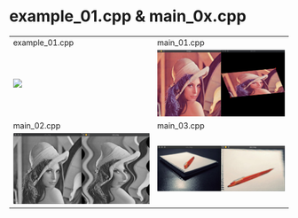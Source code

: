 # example_01.cpp & main_0x.cpp

|                  |                  |
| :------------------- | :------------------- |
| example_01.cpp               | main_01.cpp|
| <img  src="./assets/example_01_output.png" width = "500px">| <img  src="./assets/main_01_output.png" width = "500px">  |
| main_02.cpp                | main_03.cpp  |
| <img  src="./assets/main_02_output.png" width = "500px"> | <img  src="./assets/main_03_output.png" width = "500px"> |